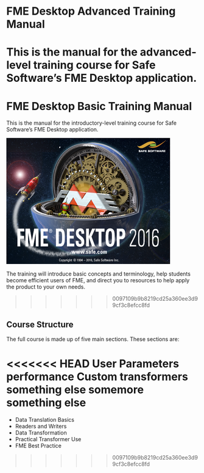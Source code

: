 # FME Desktop Advanced Training Manual #

This is the manual for the advanced-level training course for Safe Software’s FME Desktop application.
=======
<!--This file duplicates a little of the content to follow, but is added here because the content of this file is used for the landing page on GitBook-->

# FME Desktop Basic Training Manual #

This is the manual for the introductory-level training course for Safe Software’s FME Desktop application.

![](./DesktopBasic0Introduction/Images/Img0.0.FMEAboutScreen.png)

The training will introduce basic concepts and terminology, help students become efficient users of FME, and direct you to resources to help apply the product to your own needs.
>>>>>>> 0097109b9b8219cd25a360ee3d99cf3c8efcc8fd

## Course Structure ##

The full course is made up of five main sections. These sections are:

<<<<<<< HEAD
    User Parameters
    performance
    Custom transformers
    something else
    somemore something else
=======
- Data Translation Basics
- Readers and Writers
- Data Transformation
- Practical Transformer Use
- FME Best Practice
>>>>>>> 0097109b9b8219cd25a360ee3d99cf3c8efcc8fd
